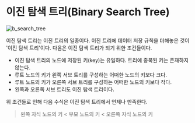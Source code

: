 # 이진 탐색 트리(Binary Search Tree)

![b_search_tree](https://github.com/kk2415/foundations/assets/79124915/a7ea7db1-0979-4054-b9ce-de34be95c26d)

이진 탐색 트리는 이진 트리의 일종이다. 이진 트리에 데이터 저장 규칙을 더해놓은 것이 '이진 탐색 트리'이다. 다음은 이진 탐색 트리가 되기 위한 조건들이다.

+ 이진 탐색 트리의 노드에 저장된 키(key)는 유일하다. 트리에 중복된 키는 존재하지 않는다.
+ 루트 노드의 키가 왼쪽 서브 트리를 구성하는 어떠한 노드의 키보다 크다.
+ 루트 노드의 키가 오른쪽 서브 트리를 구성하는 어떠한 노드의 키보다 작다.
+ 왼쪽과 오른쪽 서브 트리도 이진 탐색 트리이다.

위 조건들로 인해 다음 수식은 이진 탐색 트리에서 언제나 만족한다.


> 왼쪽 자식 노드의 키 < 부모 노드의 키 < 오른쪽 자식 노드의 키